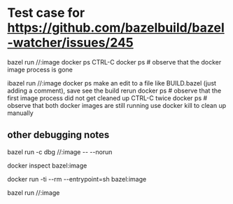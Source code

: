 # Test case for https://github.com/bazelbuild/bazel-watcher/issues/245

bazel run //:image
docker ps
CTRL-C
docker ps # observe that the docker image process is gone

ibazel run //:image
docker ps
make an edit to a file like BUILD.bazel (just adding a comment), save
see the build rerun
docker ps # observe that the first image process did not get cleaned up
CTRL-C twice
docker ps # observe that both docker images are still running
use docker kill to clean up manually

## other debugging notes

bazel run -c dbg //:image -- --norun

docker inspect bazel:image

docker run -ti --rm --entrypoint=sh bazel:image

bazel run //:image